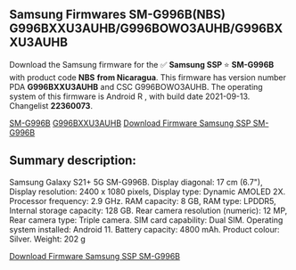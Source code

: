 <h2>Samsung Firmwares SM-G996B(NBS) G996BXXU3AUHB/G996BOWO3AUHB/G996BXXU3AUHB</h2>
Download the Samsung firmware for the ✅ <strong>Samsung SSP </strong> ⭐ <strong>SM-G996B</strong> with product code <strong>NBS</strong> <strong> from Nicaragua</strong>. This firmware has version number PDA <strong>G996BXXU3AUHB</strong> and CSC G996BOWO3AUHB. The operating system of this firmware is Android R , with build date 2021-09-13. Changelist <strong>22360073</strong>.


[SM-G996B](https://samfirm.shop/samsung/model/SM-G996B)
[G996BXXU3AUHB](https://samfirm.shop/samsung/pda/G996BXXU3AUHB)
[Download Firmware Samsung SSP SM-G996B](https://samfirm.shop/samsung/firmware/455388)
<h2>Summary description:</h2>
<p>Samsung Galaxy S21+ 5G SM-G996B. Display diagonal: 17 cm (6.7"), Display resolution: 2400 x 1080 pixels, Display type: Dynamic AMOLED 2X. Processor frequency: 2.9 GHz. RAM capacity: 8 GB, RAM type: LPDDR5, Internal storage capacity: 128 GB. Rear camera resolution (numeric): 12 MP, Rear camera type: Triple camera. SIM card capability: Dual SIM. Operating system installed: Android 11. Battery capacity: 4800 mAh. Product colour: Silver. Weight: 202 g</p>


[Download Firmware Samsung SSP SM-G996B](https://samfirm.shop/samsung/firmware/455388)
